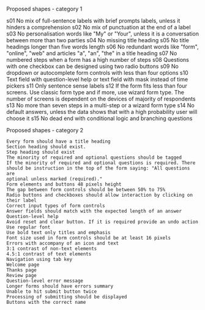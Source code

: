 

Proposed shapes - category 1

s01      No mix of full-sentence labels with brief prompts labels, unless it hinders a comprehension
s02      No mix of punctuation at the end of a label
s03      No personalisation words like "My" or "Your", unless it is a conversation between more than two parties
s04      No missing title heading
s05      No title headings longer than five words length
s06      No redundant words like "form", "online", "web" and articles "a", "an", "the" in a title heading
s07      No numbered steps when a form has a high number of steps
s08      Questions with one checkbox can be designed using two radio buttons
s09      No dropdown or autocomplete form controls with less than four options
s10      Text field with question-level help or text field with mask instead of time pickers
s11      Only sentence sense labels
s12      If the form fits less than four screens. Use classic form type and if more, use wizard form type. The number of screens is dependent on the devices of majority of respondents
s13      No more than seven steps in a multi-step or a wizard form type
s14      No default answers, unless the data shows that with a high probability user will choose it
s15      No dead end with conditional logic and branching questions

Proposed shapes - category 2

	Every form should have a title heading
	Section heading should exist.
	Step heading should exist
	The minority of required and optional questions should be tagged
	If the minority of required and optional questions is required. There
	should be instruction in the top of the form saying: "All questions are
	optional unless marked (required)."
	Form elements and buttons 48 pixels height
	The gap between form controls should be between 50% to 75%
	Radio buttons and checkboxes should allow interaction by clicking on
	their label
	Correct input types of form controls
	Answer fields should match with the expected length of an answer
	Question-level help
	Avoid reset and clear button. If it is required provide an undo action
	Use regular font
	Use bold text only titles and emphasis
	Font size used in form controls should be at least 16 pixels
	Errors with accompany of an icon and text
	3:1 contrast of non-text elements
	4.5:1 contrast of text elements
	Navigation using tab key
	Welcome page
	Thanks page
	Review page
	Question-level error message
	Longer forms should have errors summary
	Unable to hit submit button twice
	Processing of submitting should be displayed
	Buttons with the correct name
